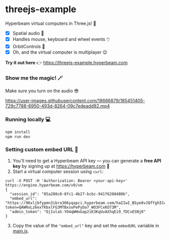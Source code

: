 # threejs-example

Hyperbeam virtual computers in Three.js! 🤯
- [x] Spatial audio 🎵
- [x] Handles mouse, keyboard and wheel events 🖱️
- [x] OrbitControls 🚀
- [x] Oh, and the virtual computer is multiplayer 😉

**Try it out here** 👉 https://threejs-example.hyperbeam.com

### Show me the magic! 🪄

Make sure you turn on the audio 😎

https://user-images.githubusercontent.com/18666879/185451405-729c7788-6950-493d-8264-09c7edeadd92.mp4

### Running locally 💻

```bash
npm install
npm run dev
```

### Setting custom embed URL 🤔

1. You'll need to get a Hyperbeam API key — you can generate a **free API key** by signing up at https://hyperbeam.com 🎉
2. Start a virtual computer session using `curl`:
```
curl -X POST -H 'Authorization: Bearer <your-api-key>' https://engine.hyperbeam.com/v0/vm
{
  "session_id": "85a208c0-8fc1-4b27-bcbc-941f6208480b",
  "embed_url": "https://96xljbfypmn3ibra366yqapci.hyperbeam.com/haIIwI_BSye8vJQfYghICw?token=QAWRxLz6exTKbxlFG3MTBxsoPePyDa7_WO3FCxKO73M",
  "admin_token": "OjIulaS-YO4qWHoGap2iK3KqUvAX5qEi9_fDCxESNj0"
}
```
3. Copy the value of the `"embed_url"` key and set the `embedURL` variable in [main.js](https://github.com/hyperbeam/threejs-example/blob/master/main.js#L7).
